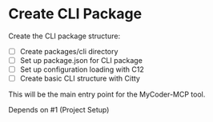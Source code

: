 # Create CLI Package

Create the CLI package structure:

- [ ] Create packages/cli directory
- [ ] Set up package.json for CLI package
- [ ] Set up configuration loading with C12
- [ ] Create basic CLI structure with Citty

This will be the main entry point for the MyCoder-MCP tool.

Depends on #1 (Project Setup)